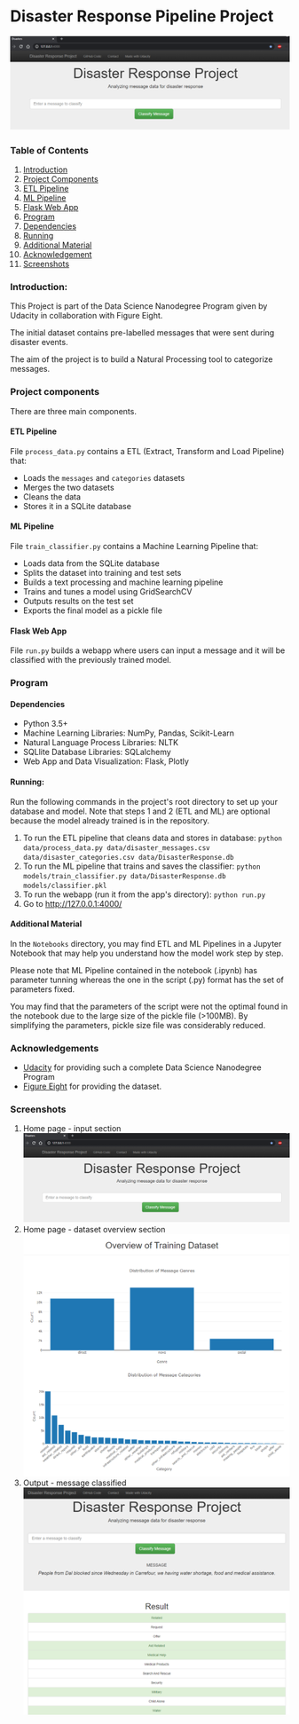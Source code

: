 # Disaster Response Pipeline Project
![Home Pic](img/home.png)


### Table of Contents
1. [Introduction](#introduction)
2. [Project Components](#components)
  1. [ETL Pipeline](#etlpipe)
  2. [ML Pipeline](#mlpipe)
  3. [Flask Web App](#webapp)
3. [Program](#program)
  1. [Dependencies](#dependencies)
  2. [Running](#running)
  3. [Additional Material](#additional)
4. [Acknowledgement](#acknowledgement)
5. [Screenshots](#screenshots)


<a name='introduction'></a>
### Introduction:
This Project is part of the Data Science Nanodegree Program given by Udacity in
collaboration with Figure Eight.

The initial dataset contains pre-labelled messages that were sent during
disaster events.

The aim of the project is to build a Natural Processing tool to categorize
messages.


<a name='components'></a>
### Project components
There are three main components.


<a name='etlpip'></a>
#### ETL Pipeline
File `process_data.py` contains a ETL (Extract, Transform and Load
  Pipeline) that:
- Loads the `messages` and `categories` datasets
- Merges the two datasets
- Cleans the data
- Stores it in a SQLite database


<a name='mlpipe'></a>
#### ML Pipeline
File `train_classifier.py` contains a Machine Learning Pipeline that:
- Loads data from the SQLite database
- Splits the dataset into training and test sets
- Builds a text processing and machine learning pipeline
- Trains and tunes a model using GridSearchCV
- Outputs results on the test set
- Exports the final model as a pickle file


<a name='webapp'></a>
#### Flask Web App
File `run.py` builds a webapp where users can input a message and it will be
classified with the previously trained model.

<a name='program'></a>
### Program


<a name='dependencies'></a>
#### Dependencies
* Python 3.5+
* Machine Learning Libraries: NumPy, Pandas, Scikit-Learn
* Natural Language Process Libraries: NLTK
* SQLlite Database Libraries: SQLalchemy
* Web App and Data Visualization: Flask, Plotly


<a name='running'></a>
#### Running:
Run the following commands in the project's root directory to set up your
database and model.
Note that steps 1 and 2 (ETL and ML) are optional because the model already
trained is in the repository.

1. To run the ETL pipeline that cleans data and stores in database:
    `python data/process_data.py data/disaster_messages.csv data/disaster_categories.csv data/DisasterResponse.db`
2. To run the ML pipeline that trains and saves the classifier:
    `python models/train_classifier.py data/DisasterResponse.db models/classifier.pkl`
3. To run the webapp (run it from the app's directory):
    `python run.py`
4. Go to http://127.0.0.1:4000/


<a name='Additional'></a>
#### Additional Material
In the `Notebooks` directory, you may find ETL and ML Pipelines in a Jupyter
Notebook that may help you understand how the model work step by step.

Please note that ML Pipeline contained in the notebook (.ipynb) has parameter
tunning whereas the one in the script (.py) format has the set of parameters
fixed.

You may find that the parameters of the script were not the optimal found in the
notebook due to the large size of the pickle file (>100MB). By simplifying the
parameters, pickle size file was considerably reduced.


<a name="acknowledgement"></a>
### Acknowledgements
* [Udacity](https://www.udacity.com/) for providing such a complete Data Science
Nanodegree Program
* [Figure Eight](https://www.figure-eight.com/) for providing the dataset.


<a name="screenshots"></a>
### Screenshots
1. Home page - input section
![Home](img/home.png)
2. Home page - dataset overview section
![dataset_overview](img/dataset_overview.png)
3. Output - message classified
![message_classified](img/message_classified.png)
